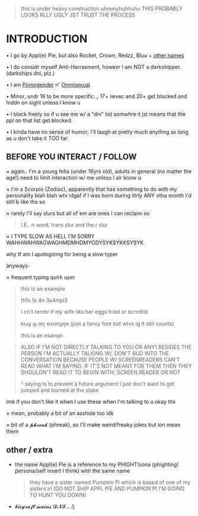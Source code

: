 > this is under heavy construction uhmmyhuhhuhu THIS PROBABLY LOOKS RLLY UGLY JST TRUST THE PROCESS


# INTRODUCTION

• I go by Appl(e) Pie, but also Rocket, Crown, Redzz, Bluu + [other names](https://pronouns.cc/@RRR0cketz)



• I do considr myself Anti-Harrasment, howevr I am NOT a darkshipper. (darkships dni, plz.)



• I am [Pomogender](https://gender.fandom.com/wiki/Pomogender) n' [Omnisexual](https://lgbtqia.fandom.com/wiki/Omnisexual).



• Minor, undr 16 to be more specific.., 17+ iwvec and 20+ get blocked and hiddn on sight unless I know u



• I block freely so if u see me w/ a "dni" list somwhre it jst means that the ppl on that list get blocked.



• I kinda have no sense of humor; I'll laugh at pretty much anythng as long as u don't take it *TOO* far.

## BEFORE YOU INTERACT / FOLLOW

× again.. I'm a young fella (under 16yrs old), adults in general (no matter the age!) need to limit interaction w/ me unless I alr know u



× I'm a Scorpio (Zodiac), apparently that has something to do with my personality blah blah wtv idgaf if I was born during litrly ANY otha month I'd still b like ths so



× rarely I'll say slurs but all of em are ones I can reclaim so

> I.E.. n word, trans slur and the r slur



× I TYPE SLOW AS HELL I'M SORRY WAHHWAHWAGWAGHMDMHDMYODYSYKSYKKSYSYK

why tf am I apologizing for being a slow typer

anyways-



× frequent typing quirk user

> thiz iz an example
>
> th1s 1s 4n 3x4mpl3
>
> I cn't rembr if my wife liks her eggs fried or scrmbld
>
> ƚԋιʂ ιʂ αɳ ҽxαɱρʅҽ (just a fancy font but wtvs ig it still counts)
>
> this is an exampl-

> ALSO IF I'M NOT DIRECTLY TALKING TO YOU OR ANY1 BESIDES THE PERSON I'M ACTUALLY TALKING W/, DON'T BUD INTO THE CONVERSATION BECAUSE PEOPLE W/ SCREENREADERS CAN'T READ WHAT I'M SAYING. IF IT'S NOT MEANT FOR THEM THEN THEY SHOULDN'T READ IT TO BEGIN WITH, SCREEN READER OR NOT
>
> ^ saying ts to prevent a future argument I just don't want to get jumped and burned at the stake

lmk if you don't like it when I use these when I'm talking to u okay thx



× mean, probably a bit of an asshole too idk



× bit of a 𝓹𝓱𝓻𝓮𝓪𝓴 (phreak), so I'll make weird/freaky jokes but ion mean them

## other / extra

- the name Appl(e) Pie is a reference to my PHIGHT!sona (phighting! persona/self insert I think) with the same name

  > they have a sister named Pumpkin Pi which is based of one of my sisters irl (DO NOT SHIP APPL PIE AND PUMPKIN PI I'M GOING TO HUNT YOU DOWN)

- 𝓫𝓲𝓸𝓰𝓻𝓪𝓯𝓽 𝓶𝓪𝓲𝓷𝓼 𝓓𝓝𝓘... /j
